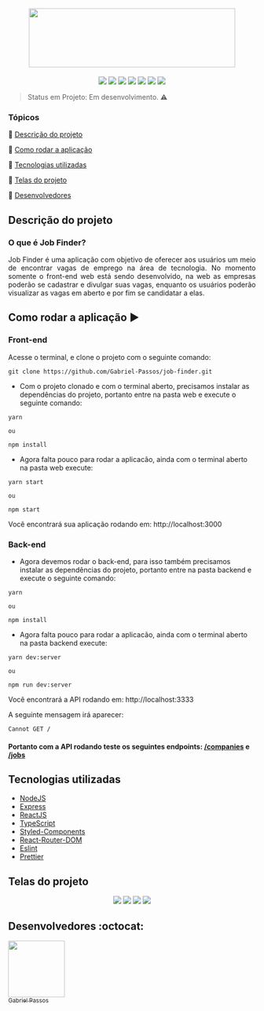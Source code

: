 <h1 align="center" >
  <img height="120px" width="420px" src="https://user-images.githubusercontent.com/43184223/88624248-04e7a200-d07d-11ea-9a08-9fc8f0b6eaca.png">
</h1>

<p align="center">
  <a href="https://expressjs.com/"><img src="https://img.shields.io/static/v1?label=express&message=4.17.1&color=blue&style=for-the-badge"/><a/>
  <a href="https://reactjs.org/"><img src="https://img.shields.io/static/v1?label=react&message=16.13.1&color=blue&style=for-the-badge"/><a/>
  <a href="https://www.typescriptlang.org/"><img src="https://img.shields.io/static/v1?label=typescript&message=3.7.2&color=blue&style=for-the-badge"/></a>
  <a href="https://reactrouter.com/"><img src="https://img.shields.io/static/v1?label=react-router-dom&message=5.2.0&color=blue&style=for-the-badge"/><a/>
  <a href="https://styled-components.com/"><img src="https://img.shields.io/static/v1?label=styled-components&message=5.1.1&color=blue&style=for-the-badge"/></a>
  <a href="https://eslint.org/"><img src="https://img.shields.io/static/v1?label=eslint&message=6.6.0&color=blue&style=for-the-badge"/></a>
  <a href="https://prettier.io/"><img src="https://img.shields.io/static/v1?label=prettier&message=2.0.5&color=blue&style=for-the-badge"/></a>
</p>
  
> Status em Projeto: Em desenvolvimento. :warning:

### Tópicos 

:small_blue_diamond: [Descrição do projeto](#descrição-do-projeto)

:small_blue_diamond: [Como rodar a aplicação](#como-rodar-a-aplicação-arrow_forward)

:small_blue_diamond: [Tecnologias utilizadas](#tecnologias-utilizadas)

:small_blue_diamond: [Telas do projeto](#telas-do-projeto)

:small_blue_diamond: [Desenvolvedores](#desenvolvedores-octocat)

## Descrição do projeto

### O que é Job Finder?

<p align="justify">
  Job Finder é uma aplicação com objetivo de oferecer aos usuários um meio de encontrar vagas de emprego na área de tecnologia. No momento somente o front-end web está sendo desenvolvido, na web as empresas poderão se cadastrar e divulgar suas vagas, enquanto os usuários poderão visualizar as vagas em aberto e por fim se candidatar a elas.
</p>

## Como rodar a aplicação :arrow_forward:

### Front-end

Acesse o terminal, e clone o projeto com o seguinte comando: 

```
git clone https://github.com/Gabriel-Passos/job-finder.git
```

- Com o projeto clonado e com o terminal aberto, precisamos instalar as dependências do projeto, portanto entre na pasta web e execute o seguinte comando:

```
yarn 

ou 

npm install
```

- Agora falta pouco para rodar a aplicacão, ainda com o terminal aberto na pasta web execute: 

```
yarn start

ou

npm start
```

Você encontrará sua aplicação rodando em: http://localhost:3000

### Back-end

- Agora devemos rodar o back-end, para isso também precisamos instalar as dependências do projeto, portanto entre na pasta backend e execute o seguinte comando:

```
yarn 

ou 

npm install
```

- Agora falta pouco para rodar a aplicacão, ainda com o terminal aberto na pasta backend execute: 

```
yarn dev:server

ou

npm run dev:server
```

Você encontrará a API rodando em: http://localhost:3333

A seguinte mensagem irá aparecer:

```
Cannot GET /
```

#### Portanto com a API rodando teste os seguintes endpoints: [/companies](http://localhost:3333/companies) e [/jobs](http://localhost:3333/jobs)

## Tecnologias utilizadas

- [NodeJS](https://nodejs.org/en/docs/)
- [Express](https://expressjs.com/)
- [ReactJS](https://reactjs.org/docs/)
- [TypeScript](https://www.typescriptlang.org/docs/home.html)
- [Styled-Components](https://styled-components.com/docs)
- [React-Router-DOM](https://reacttraining.com/react-router/web/guides/quick-start)
- [Eslint](https://eslint.org/docs/user-guide/getting-started)
- [Prettier](https://prettier.io/docs/en/index.html)

## Telas do projeto 

<p align="center"> 
  <img src="https://user-images.githubusercontent.com/43184223/88625565-63158480-d07f-11ea-8e81-dfbdc51d4d44.png">
  <img src="https://user-images.githubusercontent.com/43184223/88625590-71fc3700-d07f-11ea-92cd-649af4b56f58.png">
  <img src="https://user-images.githubusercontent.com/43184223/88625625-817b8000-d07f-11ea-80c9-e5c76923b253.png">
  <img src="https://user-images.githubusercontent.com/43184223/88625656-8f310580-d07f-11ea-9d82-928a38e05454.png">
</p>

## Desenvolvedores :octocat:

[<img src="https://avatars3.githubusercontent.com/u/43184223?s=460&u=50810abc34900ea6134a9bd0b8a04e2c8640ddc4&v=4" width=115><br><sub>Gabriel Passos</sub>](https://github.com/Gabriel-Passos)
